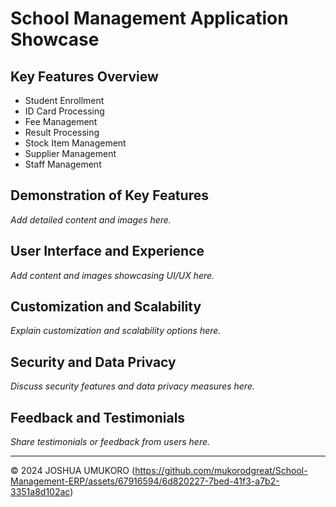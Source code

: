 # School Management Application Showcase

## Key Features Overview
- Student Enrollment
- ID Card Processing
- Fee Management
- Result Processing
- Stock Item Management
- Supplier Management
- Staff Management

## Demonstration of Key Features
*Add detailed content and images here.*

## User Interface and Experience
*Add content and images showcasing UI/UX here.*

## Customization and Scalability
*Explain customization and scalability options here.*

## Security and Data Privacy
*Discuss security features and data privacy measures here.*

## Feedback and Testimonials
*Share testimonials or feedback from users here.*

---

&copy; 2024 JOSHUA UMUKORO
(https://github.com/mukorodgreat/School-Management-ERP/assets/67916594/6d820227-7bed-41f3-a7b2-3351a8d102ac)
